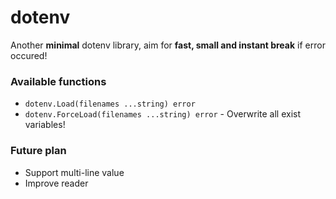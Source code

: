 # dotenv

Another **minimal** dotenv library, aim for **fast, small and instant break** if error occured!

### Available functions

- `dotenv.Load(filenames ...string) error`
- `dotenv.ForceLoad(filenames ...string) error` - Overwrite all exist variables!

### Future plan

- Support multi-line value
- Improve reader